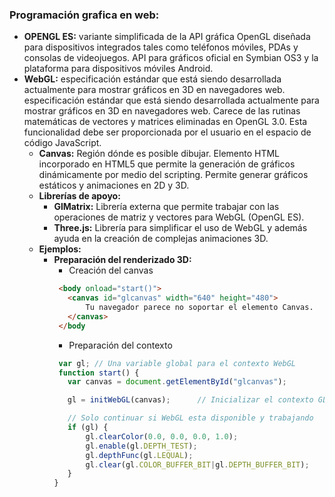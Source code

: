 ### Programación grafica en web: ###

- **OPENGL ES:** variante simplificada de la API gráfica OpenGL diseñada para dispositivos integrados tales como teléfonos móviles, PDAs y
consolas de videojuegos. API para gráficos oficial en Symbian OS3 y la plataforma para dispositivos móviles Android.
- **WebGL:** especificación estándar que está siendo desarrollada actualmente para mostrar gráficos en 3D en navegadores web. especificación estándar que está siendo desarrollada actualmente para mostrar gráficos en 3D en navegadores web. 
Carece de las rutinas matemáticas de vectores y matrices eliminadas en OpenGL 3.0. Esta funcionalidad debe ser proporcionada por el usuario en el espacio de código JavaScript.
    - **Canvas:** Región dónde es posible dibujar. Elemento HTML incorporado en HTML5 que permite la generación de gráficos dinámicamente por medio del scripting. Permite generar gráficos estáticos y animaciones en 2D y 3D. 
    - **Librerías de apoyo:** 
      - **GlMatrix:** Librería externa que permite trabajar con las operaciones de matriz y vectores para WebGL (OpenGL ES).
      - **Three.js:** Librería para simplificar el uso de WebGL y además ayuda en la creación de complejas animaciones 3D.
    - **Ejemplos:** 
      - **Preparación del renderizado 3D:**
        - Creación del canvas
         ```HTML
          <body onload="start()">
            <canvas id="glcanvas" width="640" height="480">
                Tu navegador parece no soportar el elemento Canvas.
            </canvas>
          </body 
         ```
        - Preparación del contexto
         ```javaScript
          var gl; // Una variable global para el contexto WebGL
          function start() {
            var canvas = document.getElementById("glcanvas");

            gl = initWebGL(canvas);      // Inicializar el contexto GL
  
            // Solo continuar si WebGL esta disponible y trabajando
            if (gl) {
                gl.clearColor(0.0, 0.0, 0.0, 1.0);                      // Establecer el color base en negro, totalmente opaco
                gl.enable(gl.DEPTH_TEST);                               // Habilitar prueba de profundidad
                gl.depthFunc(gl.LEQUAL);                                // Objetos cercanos opacan objetos lejanos
                gl.clear(gl.COLOR_BUFFER_BIT|gl.DEPTH_BUFFER_BIT);      // Limpiar el buffer de color asi como el de profundidad
            }
        }
       ```
